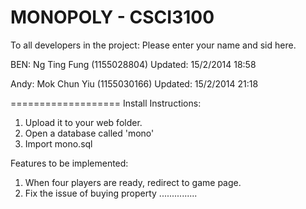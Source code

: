 MONOPOLY - CSCI3100
===================
To all developers in the project:
Please enter your name and sid here.

BEN: Ng Ting Fung (1155028804) Updated: 15/2/2014 18:58

Andy: Mok Chun Yiu (1155030166) Updated: 15/2/2014 21:18

===================
Install Instructions:
1) Upload it to your web folder.
2) Open a database called 'mono'
3) Import mono.sql


Features to be implemented:
1) When four players are ready, redirect to game page.
2) Fix the issue of buying property
...............

